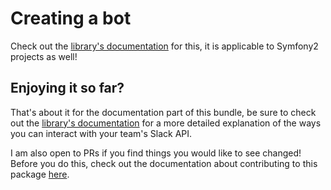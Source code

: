 # Creating a bot

Check out the [library's documentation](https://github.com/cleentfaar/slack/Resources/doc/creating-a-bot.md) for this, it is applicable to Symfony2 projects as well!


## Enjoying it so far?

That's about it for the documentation part of this bundle, be sure to check out the [library's documentation](https://github.com/cleentfaar/slack/Resources/doc/usage.md)
for a more detailed explanation of the ways you can interact with your team's Slack API.

I am also open to PRs if you find things you would like to see changed! Before you do this, check out the documentation
about contributing to this package [here](contributing.md).
